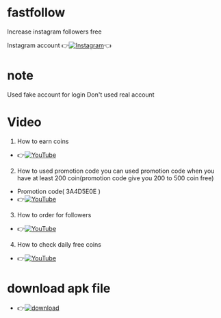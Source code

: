 # fastfollow
Increase instagram followers free
 

Instagram account
👉[![Instagram  ](https://img.shields.io/badge/INSTAGRAM-FOLLOW-red?style=for-the-badge&logo=instagram)](https://www.instagram.com/shubhamg0sain)👈

# note
Used fake account for login
Don't used real account
# Video
1. How to earn coins
* 👉[![YouTube](https://img.shields.io/badge/YOUTUBE-CHANNEL-red?style=for-the-badge&logo=instagram) ](https://youtube.com/shorts/tiQetmLG2_g?feature=share)

2. How to used promotion code you can used promotion code when you have at least 200 coin(promotion code give you 200 to 500 coin free) 
* Promotion code( 3A4D5E0E )
* 👉[![YouTube](https://img.shields.io/badge/YOUTUBE-CHANNEL-red?style=for-the-badge&logo=instagram) ](https://youtube.com/shorts/Re-xBzTk4Yk?feature=share)

3. How to order for followers
* 👉[![YouTube](https://img.shields.io/badge/YOUTUBE-CHANNEL-red?style=for-the-badge&logo=instagram) ](https://youtube.com/shorts/UtayQCtRGr4?feature=share)

4. How to check daily free coins
* 👉[![YouTube](https://img.shields.io/badge/YOUTUBE-CHANNEL-red?style=for-the-badge&logo=instagram) ](https://youtube.com/shorts/FGnLvWtpBiI?feature=share)

# download apk file
* 👉[![download](https://img.shields.io/badge/CLICK-HERE-red?style=for-the-badge&logo=instagram) ](https://github.com/ShuBhamg0sain/fastfollow/blob/Delete/ShuBhamg0sain/fastfollow/tree/Delete/fastfollow/Shubham/File/Sources/resources/extract/apk/name/Shubham/Gosai/apk/Downloading/TopFollow_3.7-R.apk)
